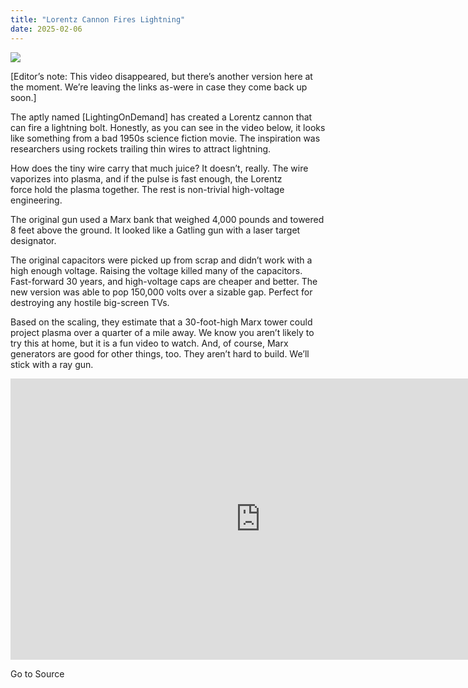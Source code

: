 ```yaml
---
title: "Lorentz Cannon Fires Lightning"
date: 2025-02-06
---
```


![](https://hackaday.com/wp-content/uploads/2025/02/lgun.png?w=800)

\[Editor’s note: This video disappeared, but there’s another version here at the moment. We’re leaving the links as-were in case they come back up soon.\]

The aptly named \[LightingOnDemand\] has created a Lorentz cannon that can fire a lightning bolt. Honestly, as you can see in the video below, it looks like something from a bad 1950s science fiction movie. The inspiration was researchers using rockets trailing thin wires to attract lightning.

How does the tiny wire carry that much juice? It doesn’t, really. The wire vaporizes into plasma, and if the pulse is fast enough, the Lorentz force hold the plasma together. The rest is non-trivial high-voltage engineering.

The original gun used a Marx bank that weighed 4,000 pounds and towered 8 feet above the ground. It looked like a Gatling gun with a laser target designator.

The original capacitors were picked up from scrap and didn’t work with a high enough voltage. Raising the voltage killed many of the capacitors. Fast-forward 30 years, and high-voltage caps are cheaper and better. The new version was able to pop 150,000 volts over a sizable gap. Perfect for destroying any hostile big-screen TVs.

Based on the scaling, they estimate that a 30-foot-high Marx tower could project plasma over a quarter of a mile away. We know you aren’t likely to try this at home, but it is a fun video to watch. And, of course, Marx generators are good for other things, too. They aren’t hard to build. We’ll stick with a ray gun.

<iframe loading="lazy" title="Firing the Lorentz Plasma Cannon" width="800" height="450" src="https://www.youtube.com/embed/Cse3pUxvecY?feature=oembed" frameborder="0" allow="accelerometer; autoplay; clipboard-write; encrypted-media; gyroscope; picture-in-picture; web-share" referrerpolicy="strict-origin-when-cross-origin" allowfullscreen></iframe>

Go to Source
